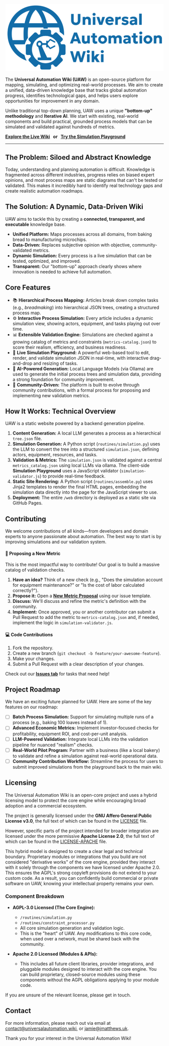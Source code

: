 <p align="center">
  <img src="https://raw.githubusercontent.com/jamiem0/uaw/main/web/assets/images/logo-primary-stacked.png" alt="UAW Logo"/>
</p>

The **Universal Automation Wiki (UAW)** is an open-source platform for mapping, simulating, and optimizing real-world processes. We aim to create a unified, data-driven knowledge base that tracks global automation progress, identifies technological gaps, and helps users explore opportunities for improvement in any domain.

Unlike traditional top-down planning, UAW uses a unique **"bottom-up" methodology** and **Iterative AI**. We start with existing, real-world components and build practical, grounded process models that can be simulated and validated against hundreds of metrics.

**[Explore the Live Wiki](https://universalautomation.wiki)   or   [Try the Simulation Playground](https://universalautomation.wiki/playground)**

---

## The Problem: Siloed and Abstract Knowledge

Today, understanding and planning automation is difficult. Knowledge is fragmented across different industries, progress relies on biased expert opinions, and most process maps are static diagrams that can't be tested or validated. This makes it incredibly hard to identify real technology gaps and create realistic automation roadmaps.


## The Solution: A Dynamic, Data-Driven Wiki

UAW aims to tackle this by creating a **connected, transparent, and executable** knowledge base.

*   **Unified Platform:** Maps processes across all domains, from baking bread to manufacturing microchips.
*   **Data-Driven:** Replaces subjective opinion with objective, community-validated metrics.
*   **Dynamic Simulation:** Every process is a live simulation that can be tested, optimized, and improved.
*   **Transparent:** Our "bottom-up" approach clearly shows where innovation is needed to achieve full automation.

## Core Features

*   📚 **Hierarchical Process Mapping:** Articles break down complex tasks (e.g., *breadmaking*) into hierarchical JSON trees, creating a structured process map.
*   ⚙️ **Interactive Process Simulation:** Every article includes a dynamic simulation view, showing actors, equipment, and tasks playing out over time.
*   📊 **Extensible Validation Engine:** Simulations are checked against a growing catalog of metrics and constraints (`metrics-catalog.json`) to score their realism, efficiency, and business readiness.
*   🔬 **Live Simulation Playground:** A powerful web-based tool to edit, render, and validate simulation JSON in real-time, with interactive drag-and-drop and resizing of tasks.
*   🤖 **AI-Powered Generation:** Local Language Models (via Ollama) are used to generate the initial process trees and simulation data, providing a strong foundation for community improvement.
*   🤝 **Community-Driven:** The platform is built to evolve through community contributions, with a formal process for proposing and implementing new validation metrics.

## How It Works: Technical Overview

UAW is a static website powered by a backend generation pipeline.

1.  **Content Generation:** A local LLM generates a process as a hierarchical `tree.json` file.
2.  **Simulation Generation:** A Python script (`routines/simulation.py`) uses the LLM to convert the tree into a structured `simulation.json`, defining actors, equipment, resources, and tasks.
3.  **Validation & Metrics:** The `simulation.json` is validated against a central `metrics_catalog.json` using local LLMs via ollama. 
    The client-side **Simulation Playground** uses a JavaScript validator (`simulation-validator.js`) to provide real-time feedback.
5.  **Static Site Rendering:** A Python script (`routines/assemble.py`) uses Jinja2 templates to render the final HTML pages, embedding the simulation data directly into the page for the JavaScript viewer to use.
6.  **Deployment:** The entire `/web` directory is deployed as a static site via GitHub Pages.

## Contributing

We welcome contributions of all kinds—from developers and domain experts to anyone passionate about automation. The best way to start is by improving simulations and our validation system.

#### 🌟 **Proposing a New Metric**

This is the most impactful way to contribute! Our goal is to build a massive catalog of validation checks.

1.  **Have an idea?** Think of a new check (e.g., "Does the simulation account for equipment maintenance?" or "Is the cost of labor calculated correctly?").
2.  **Propose it:** Open a **[New Metric Proposal](https://github.com/JamieM0/uaw/issues)** using our issue template.
3.  **Discuss:** We'll discuss and refine the metric's definition with the community.
4.  **Implement:** Once approved, you or another contributor can submit a Pull Request to add the metric to `metrics-catalog.json` and, if needed, implement the logic in `simulation-validator.js`.

#### 💻 **Code Contributions**

1.  Fork the repository.
2.  Create a new branch (`git checkout -b feature/your-awesome-feature`).
3.  Make your changes.
4.  Submit a Pull Request with a clear description of your changes.

Check out our **[Issues tab](https://github.com/jamiem0/uaw/issues)** for tasks that need help!

## Project Roadmap

We have an exciting future planned for UAW. Here are some of the key features on our roadmap:

-   [ ] **Batch Process Simulation:** Support for simulating multiple runs of a process (e.g., baking 100 loaves instead of 1).
-   [ ] **Advanced Economic Metrics:** Implement investor-focused checks for profitability, equipment ROI, and cost-per-unit analysis.
-   [ ] **LLM-Powered Validation:** Integrate local LLMs into the validation pipeline for nuanced "realism" checks.
-   [ ] **Real-World Pilot Program:** Partner with a business (like a local bakery) to validate and refine a simulation against real-world operational data.
-   [ ] **Community Contribution Workflow:** Streamline the process for users to submit improved simulations from the playground back to the main wiki.

## Licensing

The Universal Automation Wiki is an open-core project and uses a hybrid licensing model to protect the core engine while encouraging broad adoption and a commercial ecosystem.

The project is generally licensed under the **GNU Affero General Public License v3.0**, the full text of which can be found in the [LICENSE](LICENSE) file.

However, specific parts of the project intended for broader integration are licensed under the more permissive **Apache License 2.0**, the full text of which can be found in the [LICENSE-APACHE](LICENSE-APACHE) file. 

This hybrid model is designed to create a clear legal and technical boundary. Proprietary modules or integrations that you build are not considered "derivative works" of the core engine, provided they interact with it solely through the components we have licensed under Apache 2.0. This ensures the AGPL's strong copyleft provisions do not extend to your custom code. As a result, you can confidently build commercial or private software on UAW, knowing your intellectual property remains your own.

### Component Breakdown

*   **AGPL-3.0 Licensed (The Core Engine):**
    *   `/routines/simulation.py`
    *   `/routines/constraint_processor.py`
    *   All core simulation generation and validation logic.
    *   This is the "heart" of UAW. Any modifications to this core code, when used over a network, must be shared back with the community.

*   **Apache 2.0 Licensed (Modules & APIs):**
    *   This includes all future client libraries, provider integrations, and pluggable modules designed to interact with the core engine. You can build proprietary, closed-source modules using these components without the AGPL obligations applying to your module code.

If you are unsure of the relevant license, please get in touch.

## Contact

For more information, please reach out via email at [contact@universalautomation.wiki](mailto:contact@universalautomation.wiki), or [jamie@jmatthews.uk](mailto:jamie@jmatthews.uk).

Thank you for your interest in the Universal Automation Wiki!